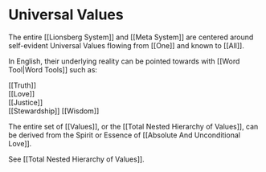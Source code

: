 # Universal Values

The entire [[Lionsberg System]] and [[Meta System]] are centered around self-evident Universal Values flowing from [[One]] and known to [[All]]. 

In English, their underlying reality can be pointed towards with [[Word Tool|Word Tools]] such as: 

[[Truth]]  
[[Love]]  
[[Justice]]  
[[Stewardship]]
[[Wisdom]]  

The entire set of [[Values]], or the [[Total Nested Hierarchy of Values]], can be derived from the Spirit or Essence of [[Absolute And Unconditional Love]].  

See [[Total Nested Hierarchy of Values]]. 